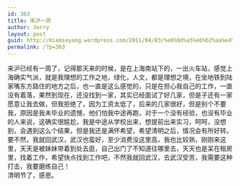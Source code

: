 ```yaml
---
id: 363
title: 来沪一周
author: Jerry
layout: post
guid: http://miemieyang.wordpress.com/2011/04/03/%e6%9d%a5%e6%b2%aa%e4%b8%80%e5%91%a8
permalink: /?p=363
---
```

来沪已经有一周了，记得那天来的时候，是在上海南站下的，一出火车站，感觉上海确实气派，就是我理想的工作之地，绿化，人文，都是理想之境，在坐地铁到陆家嘴东方路住的地方之后，也一直是这么感觉的，只是在担心我自己的工作，一直没有着落，果然到现在，还没找到一家，其实已经面试了好几家，但是子还有一家愿意让我去做，但我拒绝了，因为工资太低了，后来的几家很好，但是别个不要我，原因是我未毕业的遗憾，他们怕我中途再跑，对于一个没有经验，也没有毕业的人来说，这确实很尴尬，我是中途从学校出来，想提前出来实习，呵呵，没想到，会遇到这么个结果，但是我还是满怀希望，希望清明之后，情况会有所好转。  
要不然，我就回武汉，武汉也蛮好，至少消费没这里高，我也比较熟，刚刚来这里，天天是被妹妹带着到处去逛，自己出门了不知道往哪里去，天天也是呆在租房里，找着工作，希望快点找到工作吧，不然我就回武汉，去武汉受苦，我需要这种打击，我要磨练自己！  
清明节了，感恩。